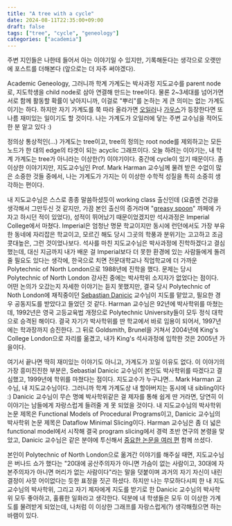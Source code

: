 ```yaml
---
title: "A tree with a cycle"
date: 2024-08-11T22:35:00+09:00
draft: false
tags: ["tree", "cycle", "geneology"]
categories: ["academia"]
---
```


주변 지인들은 나한테 들어서 아는 이야기일 수 있지만, 기록해둔다는 생각으로 오랫만에 포스트를 더해본다 (앞으로는 더 자주 써야겠다). 

Academic Geneology, 그러니까 학계 가계도는 박사과정 지도교수를 parent node로, 지도학생을 child node로 삼아 연결해 만드는 tree이다. 물론 2~3세대를 넘어가면 서로 함께 활동할 확률이 낮아지니까, 이걸로 "뿌리"를 논하는 게 큰 의미는 없는 가계도이기는 하다. 하지만 자기 가계도를 쭉 따라 올라가면 [오일러](https://www.mathgenealogy.org/id.php?id=38586)나 [가우스](https://www.mathgenealogy.org/id.php?id=18231)가 등장한다면 또 나름 재미있는 일이기도 할 것이다. 나는 가계도가 오일러에 닿는 주변 교수님을 적어도 한 분 알고 있다 :)

정의상 통상적인(...) 가계도는 tree이고, tree의 정의는 root node를 제외하고는 모든 노드가 한 대의 edge의 타겟이 되는 acyclic 그래프이다. 오늘 하려는 이야기는, 내 학계 가계도는 tree가 아니라는 이상한(?) 이야기이다. 중간에 cycle이 있기 때문이다. 좀 이상한 이야기지만, 지도교수님인 Prof. Mark Harman 교수님께 물려 받은 수없이 많은 소중한 것들 중에서, 나는 가계도가 가지는 이 이상한 수학적 성질을 특히 소중히 생각하는 편이다. 

내 지도교수님은 스스로 종종 말씀하셨듯이 working class 출신인데 (요즘엔 건강을 생각해서 그만두신 것 같지만, 가끔 본인 출신의 증거라며 "[greasy spoon](https://en.wikipedia.org/wiki/Greasy_spoon)" 까페에 가자고 하시던 적이 있었다), 성적이 뛰어났기 때문이었겠지만 석사과정은 Imperial College에서 마쳤다. Imperial은 엄청난 명문 학교이지만 동시에 런던에서도 가장 부유한 동네에 자리잡은 학교이고, 모르긴 해도 당시 그곳의 학풍과 분위기는 고고하고 조금 콧대높은, 그런 것이었나보다. 석사를 마친 지도교수님은 박사과정에 진학하겠다고 결심했는데, 대신 지금까지 내가 배운 걸 Imperial보다 더 못한 환경에 있는 사람들에게 돌려줄 필요도 있다는 생각에, 한국으로 치면 전문대학교나 직업학교에 더 가까운 Polytechnic of North London으로 1988년에 진학을 했다. 문제는 당시 Polytechnic of North London 강사진 중에는 박사학위 소지자가 없었다는 점이다. 어떤 논의가 오갔는지 자세한 이야기는 듣지 못했지만, 결국 당시 Polytechnic of Noth London에 재직중이던 [Sebastian Danicic](http://sebastian.doc.gold.ac.uk) 교수님이 지도를 맡았고, 필요한 경우 공동지도를 받았다고 들었던 것 같다. Harman 교수님은 92년에 박사학위를 마쳤는데, 1992년은 영국 고등교육법 개정으로 Polytechnic University들이 모두 정식 대학으로 승격된 해이다. 결국 자기가 박사학위를 딴 학교에서 바로 임용이 되어서, 1997년에는 학과장까지 승진한다. 그 뒤로 Goldsmith, Brunel을 거쳐서 2004년에 King's College London으로 자리를 옮겼고, 내가 King's 석사과정에 입학한 것은 2005년 가을이다.

여기서 끝나면 딱히 재미있는 이야기도 아니고, 가계도가 꼬일 이유도 없다. 이 이야기의 가장 흥미진진한 부분은, Sebastial Danicic 교수님이 본인도 박사학위를 따겠다고 결심했고, 1999년에 학위를 마쳤다는 점이다. 지도교수가 누구냐면... Mark Harman 교수님, 내 지도교수님이다. 그러니까 학계 가계도상 내 할아버지는 동시에 내 sibling이다 :) Danicic 교수님이 무슨 명예 박사학위같은 걸 제자를 통해 쉽게 딴 거라면, 당연히 이 이야기는 남들에게 자랑스럽게 들려줄 게 못 되었을 것이다. 내 지도교수님의 박사학위 논문 제목은 Functional Models of Procedural Programs이고, Danicic 교수님의 박사학위 논문 제목은 Dataflow Minimal Slicing이다. Harman 교수님은 좀 더 넓은 functional model에서 시작해 결국 program slicing에서 경력 초반 연구의 본령을 맞았고, Danicic 교수님은 같은 분야에 투신해서 [중요한 논문을 여러 편](https://scholar.google.com/citations?user=5n-OpAEAAAAJ&hl=en) 함께 쓰셨다.

본인이 Polytechnic of North London으로 옮겨간 이야기를 해주실 때면, 지도교수님은 버나드 쇼가 했다는 "20대에 공산주의자가 아니면 가슴이 없는 사람이고, 30대에 자본주의자가 아니면 머리가 없는 사람이다"라는 말을 덧붙이며 과거의 자기 자신이 내린 결정이 사뭇 어이없다는 듯한 표정을 짓곤 하셨다. 하지만 나는 무모하다시피 한 내 지도교수님의 박사학위, 그리고 자기 제자에게 지도를 받기로 한 Danicic 교수님의 박사학위 모두 좋아하고, 훌륭한 일화라고 생각한다. 덕분에 내 학생들은 모두 이 이상한 가계도를 물려받게 되었는데, 나처럼 이 이상한 그래프를 자랑스럽게(?) 생각해줬으면 하는 바램이 있다.